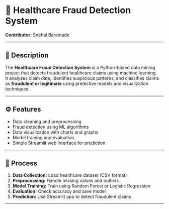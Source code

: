 # 🏥 Healthcare Fraud Detection System

**Contributor:** Snehal Baramade    

---

## 📘 Description
The **Healthcare Fraud Detection System** is a Python-based data mining project that detects fraudulent healthcare claims using machine learning.  
It analyzes claim data, identifies suspicious patterns, and classifies claims as **fraudulent or legitimate** using predictive models and visualization techniques.

---

## ⚙️ Features
- Data cleaning and preprocessing  
- Fraud detection using ML algorithms  
- Data visualization with charts and graphs  
- Model training and evaluation  
- Simple Streamlit web interface for prediction  

---

## 🚀 Process
1. **Data Collection:** Load healthcare dataset (CSV format)  
2. **Preprocessing:** Handle missing values and outliers  
3. **Model Training:** Train using Random Forest or Logistic Regression  
4. **Evaluation:** Check accuracy and save model  
5. **Prediction:** Use Streamlit app to detect fraudulent claims  

---
